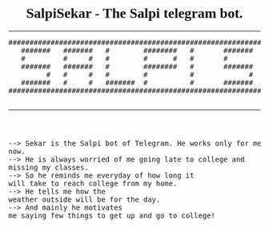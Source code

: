 <font face="comic sans"><center><h1> SalpiSekar - The Salpi telegram bot. </h1></center></font>
<hr><pre>
##############################################################################################################################
   #######   #######   #        ########   #       #######   #######   #######   #   #    #######
   #         #     #   #        #      #   #       #         #         #     #   #  #     #     #
   #######   #######   #        ########   #       #######   #######   #######   ##       #######
         #   #     #   #        #          #             #   #         #     #   # #      ###
   #######   #     #   #######  #          #       #######   #######   #     #   #    #   #    ##
##############################################################################################################################

<hr></pre>
     <pre>
     
 --> Sekar is the Salpi bot of Telegram. He works only for me right now. <br>--> He is always worried of me going late to college and missing my classes.<br>--> So he reminds me everyday of how long it will take to reach college from my home.<br>--> He tells me how the weather outside will be for the day.<br>--> And mainly he motivates me saying few things to get up and go to college!
 </pre>
 
